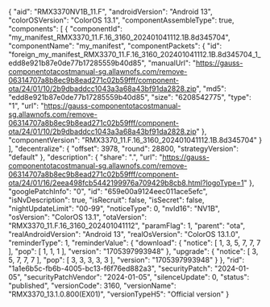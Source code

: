 {
    "aid": "RMX3370NV1B_11.F",
    "androidVersion": "Android 13",
    "colorOSVersion": "ColorOS 13.1",
    "componentAssembleType": true,
    "components": [
        {
            "componentId": "my_manifest_RMX3370_11.F.16_3160_202401041112.1B.8d345704",
            "componentName": "my_manifest",
            "componentPackets": {
                "id": "foreign_my_manifest_RMX3370_11.F.16_3160_202401041112.1B.8d345704_1_edd8e921b87e0de77b17285559b40d85",
                "manualUrl": "https://gauss-componentotacostmanual-sg.allawnofs.com/remove-06314707a8b8ec9b8ead271c02b59fff/component-ota/24/01/10/2b9dbaddcc1043a3a68a43bf91da2828.zip",
                "md5": "edd8e921b87e0de77b17285559b40d85",
                "size": "6208542775",
                "type": "1",
                "url": "https://gauss-componentotacostmanual-sg.allawnofs.com/remove-06314707a8b8ec9b8ead271c02b59fff/component-ota/24/01/10/2b9dbaddcc1043a3a68a43bf91da2828.zip"
            },
            "componentVersion": "RMX3370_11.F.16_3160_202401041112.1B.8d345704"
        }
    ],
    "decentralize": {
        "offset": 3978,
        "round": 28800,
        "strategyVersion": "default"
    },
    "description": {
        "share": ".",
        "url": "https://gauss-componentotacostmanual-sg.allawnofs.com/remove-06314707a8b8ec9b8ead271c02b59fff/component-ota/24/01/16/2eea498fcb5442199976a709429b8cb8.html?logoType=1"
    },
    "googlePatchInfo": "0",
    "id": "659e00a9124eec011ace5efc",
    "isNvDescription": true,
    "isRecruit": false,
    "isSecret": false,
    "nightUpdateLimit": "00-99",
    "noticeType": 0,
    "nvId16": "NV1B",
    "osVersion": "ColorOS 13.1",
    "otaVersion": "RMX3370_11.F.16_3160_202401041112",
    "paramFlag": 1,
    "parent": "ota",
    "realAndroidVersion": "Android 13",
    "realOsVersion": "ColorOS 13.1.0",
    "reminderType": 1,
    "reminderValue": {
        "download": {
            "notice": [
                1,
                3,
                5,
                7,
                7,
                7
            ],
            "pop": [
                1,
                1,
                1
            ],
            "version": "1705397993948"
        },
        "upgrade": {
            "notice": [
                3,
                5,
                7,
                7,
                7
            ],
            "pop": [
                3,
                3,
                3,
                3,
                3
            ],
            "version": "1705397993948"
        }
    },
    "rid": "1a1e6b5c-fb6b-4005-bc13-f6f76ed882a3",
    "securityPatch": "2024-01-05",
    "securityPatchVendor": "2024-01-05",
    "silenceUpdate": 0,
    "status": "published",
    "versionCode": 3160,
    "versionName": "RMX3370_13.1.0.800(EX01)",
    "versionTypeH5": "Official version"
}